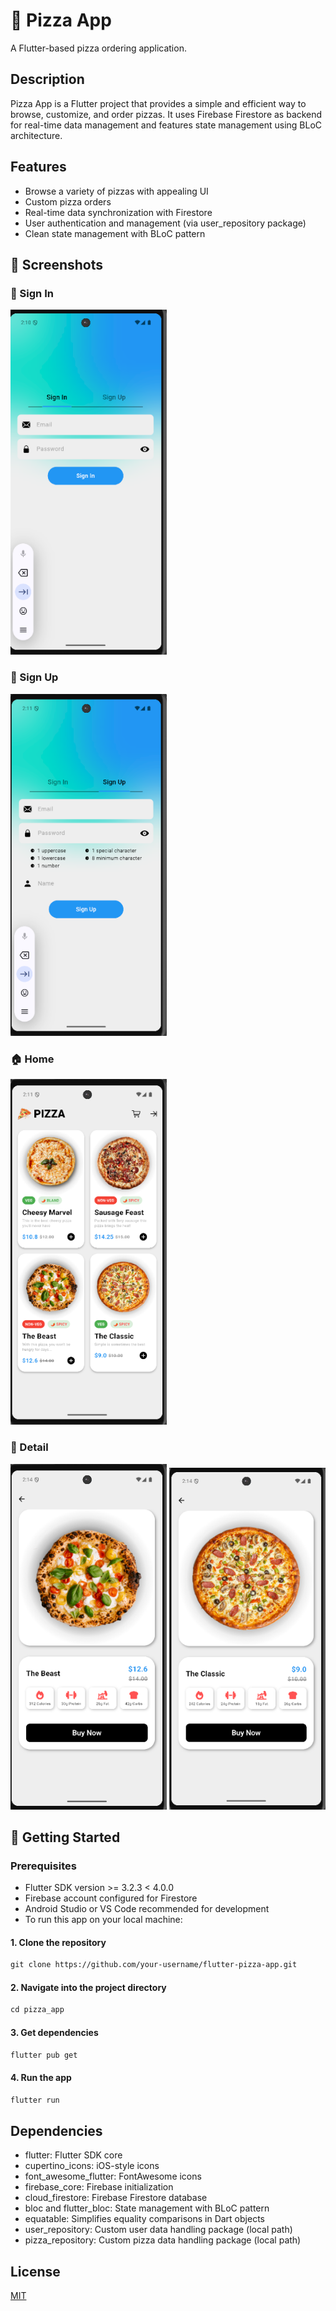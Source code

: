 # 🍕 Pizza App 

A Flutter-based pizza ordering application.

## Description

Pizza App is a Flutter project that provides a simple and efficient way to browse, customize, and order pizzas. It uses Firebase Firestore as backend for real-time data management and features state management using BLoC architecture.

## Features
- Browse a variety of pizzas with appealing UI
- Custom pizza orders
- Real-time data synchronization with Firestore
- User authentication and management (via user_repository package)
- Clean state management with BLoC pattern

## 📸 Screenshots

### 👋 Sign In
<img src="assets/screenshots/sc1.png" alt="Sign In" width="250"/>

### 🔐 Sign Up 
<img src="assets/screenshots/sc2.png" alt="Sign Up" width="250"/>

### 🏠 Home 
<img src="assets/screenshots/sc3.png" alt="Home" width="250"/> 

### 🍕 Detail
<img src="assets/screenshots/sc4.png" alt="Detail" width="250"/> <img src="assets/screenshots/sc5.png" alt="Detail" width="250"/>


## 🚀 Getting Started

### Prerequisites
- Flutter SDK version >= 3.2.3 < 4.0.0
- Firebase account configured for Firestore
- Android Studio or VS Code recommended for development
- To run this app on your local machine:

#### 1. Clone the repository
```markdown
git clone https://github.com/your-username/flutter-pizza-app.git
```
#### 2. Navigate into the project directory
```markdown
cd pizza_app
```
#### 3. Get dependencies
```markdown
flutter pub get
```
#### 4. Run the app
```markdown
flutter run
```
## Dependencies

- flutter: Flutter SDK core
- cupertino_icons: iOS-style icons
- font_awesome_flutter: FontAwesome icons
- firebase_core: Firebase initialization
- cloud_firestore: Firebase Firestore database
- bloc and flutter_bloc: State management with BLoC pattern
- equatable: Simplifies equality comparisons in Dart objects
- user_repository: Custom user data handling package (local path)
- pizza_repository: Custom pizza data handling package (local path)

## License

[MIT](https://choosealicense.com/licenses/mit/)
